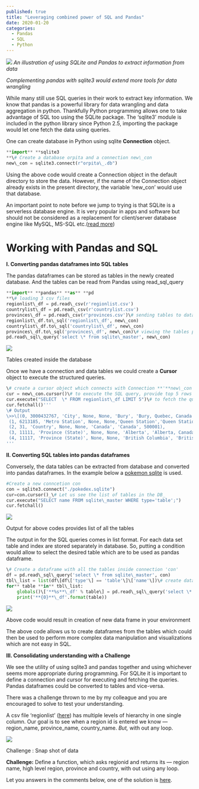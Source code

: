 ```yaml
---
published: true
title: "Leveraging combined power of SQL and Pandas"
date: 2020-01-20
categories:
  - Pandas
  - SQL
  - Python
---
```

![](https://miro.medium.com/max/1710/1\*LZ4\_i8qifjfM4UsgjslBQw.png)
*An illustration of using SQLite and Pandas to extract information from data*

*Complementing pandas with sqlite3 would extend more tools for data wrangling*

While many still use SQL queries in their work to extract key information. We know that pandas is a powerful library for data wrangling and data aggregation in python. Thankfully Python programming allows one to take advantage of SQL too using the SQLite package. The ‘sqlite3’ module is included in the python library since Python 2.5, importing the package would let one fetch the data using queries.

<!--more-->

One can create database in Python using sqlite **Connection** object.

```python
**import** **sqlite3  
**\# Create a database orpita and a connection new\_con  
new\_con = sqlite3.connect(r"orpita\_.db")
```

Using the above code would create a Connection object in the default directory to store the data. However, if the name of the Connection object already exists in the present directory, the variable ‘new\_con’ would use that database.

An important point to note before we jump to trying is that SQLite is a serverless database engine. It is very popular in apps and software but should not be considered as a replacement for client/server database engine like MySQL, MS-SQL etc.([read more](https://www.sqlite.org/about.html))

Working with Pandas and SQL
===========================

**I. Converting pandas dataframes into SQL tables**

The pandas dataframes can be stored as tables in the newly created database. And the tables can be read from Pandas using read\_sql\_query

```python
**import** **pandas** **as** **pd  
**\# loading 3 csv files  
regionlist\_df = pd.read\_csv(r'regionlist.csv')  
countrylist\_df = pd.read\_csv(r'countrylist.csv')  
provinces\_df = pd.read\_csv(r'provinces.csv')\# sending tables to database  
regionlist\_df.to\_sql('regionlist\_df', new\_con)  
countrylist\_df.to\_sql('countrylist\_df', new\_con)  
provinces\_df.to\_sql('provinces\_df', new\_con)\# viewing the tables present in new database  
pd.read\_sql\_query('select \* from sqlite\_master', new\_con)
```

![](https://miro.medium.com/max/1470/1*0QSqvOYBet_5dOt4gUK3Fw.png)

Tables created inside the database

Once we have a connection and data tables we could create a **Cursor** object to execute the structured queries.

```python
\# create a cursor object which connects with Connection **'**new\_con'  
cur = new\_con.cursor()\# to execute the SQL query, provide top 5 rows from a table   
cur.execute("SELECT  \* FROM regionlist\_df LIMIT 5")\# to fetch the query result  
cur.fetchall()'''  
\# Output  
\>>\[(0, 3000432767, 'City', None, None, 'Bury', 'Bury, Quebec, Canada', 11183),  
 (1, 6213185, 'Metro Station', None, None,'Queen Station','Queen Station, Toronto, Ontario, Canada', 6057934),  
 (2, 31, 'Country', None, None, 'Canada', 'Canada', 500001),  
 (3, 11111, 'Province (State)', None, None, 'Alberta', 'Alberta, Canada', 31),  
 (4, 11117, 'Province (State)', None, None, 'British Columbia', 'British Columbia, Canada'  31)\]  
'''
```

**II. Converting SQL tables into pandas dataframes**

Conversely, the data tables can be extracted from database and converted into pandas dataframes. In the example below a [pokemon sqlite](https://github.com/decentralion/PokemonSQLTutorial/blob/master/pokedex.sqlite) is used.

```python
#Create a new conncetion con  
con = sqlite3.connect("./pokedex.sqlite")  
cur=con.cursor()_\# Let us see the list of tables in the DB_  
cur.execute("SELECT name FROM sqlite\_master WHERE type='table';")  
cur.fetchall()
```

![]("https://miro.medium.com/max/1608/1*kT21CoSWTi1cLXi140zhYQ.png)

Output for above codes provides list of all the tables

The output in for the SQL queries comes in list format. For each data set table and index are stored separately in database. So, putting a condition would allow to select the desired table which are to be used as pandas dataframe.

```python
\# Create a dataframe with all the tables inside connection 'con'  
df = pd.read\_sql\_query('select \* from sqlite\_master', con)  
tbl\_list = list(df\[df\['type'\] == 'table'\]\['name'\])\# create dataframes in a loop**  
for** table **in** tbl\_list:  
    globals()\['**%s**\_df' % table\] = pd.read\_sql\_query('select \* from **{0}**'.format(table), con)  
    print('**{0}**\_df'.format(table))
```

![](https://miro.medium.com/max/1608/1*VmUbSAZKMYXbzCU_aVuIWg.png)

Above code would result in creation of new data frame in your environment

The above code allows us to create dataframes from the tables which could then be used to perform more complex data manipulation and visualizations which are not easy in SQL.

**III. Consolidating understanding with a Challenge**

We see the utility of using sqlite3 and pandas together and using whichever seems more appropriate during programming. For SQLite it is important to define a connection and cursor for executing and fetching the queries. Pandas dataframes could be converted to tables and vice-versa.

There was a challenge thrown to me by my colleague and you are encouraged to solve to test your understanding.

A csv file ‘regionlist’ ([here](https://github.com/kshitijmamgain/Lantern-Projects/blob/master/Dataset/regionlist.csv)) has multiple levels of hierarchy in one single column. Our goal is to see when a region id is entered we know — region\_name, province\_name, country\_name. _But,_ with out any loop.

![](https://miro.medium.com/max/1406/1*sQBiJkBl6pPjHIcwPwhA-Q.png)

Challenge : Snap shot of data

**Challenge:** Define a function, which asks regionid and returns its — region name, high level region, province and country, with out using any loop.

Let you answers in the comments below, one of the solution is [here](https://github.com/kshitijmamgain/Lantern-Projects/blob/master/SQL_and_Visualization_Python.ipynb).
